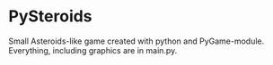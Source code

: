 # PySteroids
Small Asteroids-like game created with python and PyGame-module. Everything, including graphics are in main.py.
